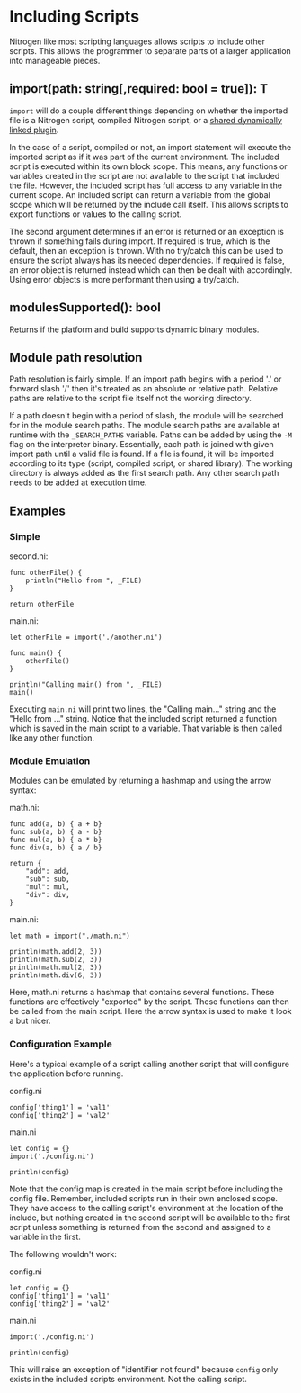 # Including Scripts

Nitrogen like most scripting languages allows scripts to include other scripts. This allows the programmer to
separate parts of a larger application into manageable pieces.

## import(path: string[,required: bool = true]): T

`import` will do a couple different things depending on whether the imported file is a Nitrogen script,
compiled Nitrogen script, or a [shared dynamically linked plugin](../../modules).

In the case of a script, compiled or not, an import statement will execute the imported script as
if it was part of the current environment. The included script is executed within its own block scope.
This means, any functions or variables created in the script are not available to the script that
included the file. However, the included script has full access to any variable in the current scope.
An included script can return a variable from the global scope which will be returned by
the include call itself. This allows scripts to export functions or values to the calling script.

The second argument determines if an error is returned or an exception is thrown if something fails
during import. If required is true, which is the default, then an exception is thrown. With no try/catch
this can be used to ensure the script always has its needed dependencies. If required is false, an error
object is returned instead which can then be dealt with accordingly. Using error objects is more performant
then using a try/catch.

## modulesSupported(): bool

Returns if the platform and build supports dynamic binary modules.

## Module path resolution

Path resolution is fairly simple. If an import path begins with a period '.' or forward slash '/' then
it's treated as an absolute or relative path. Relative paths are relative to the script file itself not
the working directory.

If a path doesn't begin with a period of slash, the module will be searched for in the module search paths.
The module search paths are available at runtime with the `_SEARCH_PATHS` variable. Paths can be added
by using the `-M` flag on the interpreter binary. Essentially, each path is joined with given import path
until a valid file is found. If a file is found, it will be imported according to its type (script, compiled
script, or shared library). The working directory is always added as the first search path. Any other search
path needs to be added at execution time.

## Examples

### Simple

second.ni:

```
func otherFile() {
    println("Hello from ", _FILE)
}

return otherFile
```

main.ni:

```
let otherFile = import('./another.ni')

func main() {
    otherFile()
}

println("Calling main() from ", _FILE)
main()
```

Executing `main.ni` will print two lines, the "Calling main..." string and the "Hello from ..." string.
Notice that the included script returned a function which is saved in the main script to a variable.
That variable is then called like any other function.

### Module Emulation

Modules can be emulated by returning a hashmap and using the arrow syntax:

math.ni:

```
func add(a, b) { a + b}
func sub(a, b) { a - b}
func mul(a, b) { a * b}
func div(a, b) { a / b}

return {
    "add": add,
    "sub": sub,
    "mul": mul,
    "div": div,
}
```

main.ni:

```
let math = import("./math.ni")

println(math.add(2, 3))
println(math.sub(2, 3))
println(math.mul(2, 3))
println(math.div(6, 3))
```

Here, math.ni returns a hashmap that contains several functions. These functions are effectively "exported" by the script.
These functions can then be called from the main script. Here the arrow syntax is used to make it look a but nicer.

### Configuration Example

Here's a typical example of a script calling another script that will configure the application before running.

config.ni

```
config['thing1'] = 'val1'
config['thing2'] = 'val2'
```

main.ni

```
let config = {}
import('./config.ni')

println(config)
```

Note that the config map is created in the main script before including the config file. Remember, included scripts
run in their own enclosed scope. They have access to the calling script's environment at the location of the include,
but nothing created in the second script will be available to the first script unless something is returned from the
second and assigned to a variable in the first.

The following wouldn't work:

config.ni

```
let config = {}
config['thing1'] = 'val1'
config['thing2'] = 'val2'
```

main.ni

```
import('./config.ni')

println(config)
```

This will raise an exception of "identifier not found" because `config` only exists in the included scripts environment. Not
the calling script.
